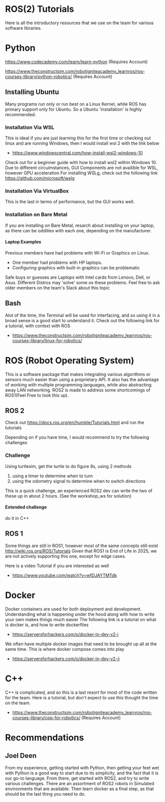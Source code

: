 # ROS(2) Tutorials

Here is all the introductory resources that we use on the team for various software libraries.

# Python

https://www.codecademy.com/learn/learn-python (Requires Account)

https://www.theconstructsim.com/robotigniteacademy_learnros/ros-courses-library/python-robotics/ (Requires Account)

## Installing Ubuntu

Many programs run only or run best on a Linux Kernel, while ROS has primary support only for Ubuntu.
So a Ubuntu 'installation' is highly recommended.
### Installation Via WSL
This is ideal if you are just learning this for the first time or checking out linux and are running Windows, then I would install wsl 2 with the link below
- https://www.windowscentral.com/how-install-wsl2-windows-10

Check out for a beginner guide with how to install wsl2 within Windows 10. Due to different circuimstances, GUI Components are not availible for WSL, however GPU acceleration
For installing WSLg, check out the following link
https://github.com/microsoft/wslg


### Installation Via VirtualBox
This is the last in terms of performance, but the GUI works well.

### Installation on Bare Metal

If you are installing on Bare Metal, resarch about installing on your laptop, as there can be oddities with each one, depending on the manufacturer.

#### Laptop Examples 
Previous members have had problems with Wi-Fi or Graphics on Linux. 
- One member had problems with HP laptops. 
- Configuring graphics with built-in graphics can be problematic 

Safe buys or guesses are Laptops with Intel cards from Lenovo, Dell, or Asus.
Different Distros may 'solve' some os these problems. Feel free to ask older members on the team's Slack about this topic

## Bash
Alot of the time, the Terminal will be used for interfacing, and so using it in a broad sense is a good start to understand it.
Check out the following link for a tutorial, with context with ROS
- https://www.theconstructsim.com/robotigniteacademy_learnros/ros-courses-library/linux-for-robotics/

# ROS (Robot Operating System)
This is a software package that makes integrating various algorithms or sensors much easier than using a proprietary API.
It also has the advantage of working with multiple programming languages, while also abstracting away LAN networking.
ROS2 is made to address some shortcomings of ROS1(Feel Free to look this up).

## ROS 2

Check out https://docs.ros.org/en/humble/Tutorials.html and run the tutorials

Depending on if you have time, I would recommend to try the following challenges

### Challenge

Using turtlesim, get the turtle to do figure 8s, using 2 methods
1. using a timer to determine when to turn
2. using the odometry signal to determine when to switch directions

This is a quick challenge, an experienced ROS2 dev can write the two of these up in about 2 hours.
(See the workshop_ws for solution)
#### Extended challenge

do it in C++

## ROS 1

Some things are still in ROS1, however most of the same concepts still exist
http://wiki.ros.org/ROS/Tutorials
Given that ROS1 is End of Life in 2025, we are not actively supporting this one, except for edge cases.

Here is a video Tutorial if you are interested as well
- https://www.youtube.com/watch?v=wfDJAYTMTdk

# Docker 
Docker containers are used for both deployment and development. Understanding what is happening under the hood along with how to write your own makes things much easier
The following link is a tutorial on what is docker is, and how to write dockerfiles
- https://serversforhackers.com/s/docker-in-dev-v2-i

We often have multiple docker images that need to be brought up all at the same time. This is where docker compose comes into play
- https://serversforhackers.com/s/docker-in-dev-v2-ii

# C++
C++ is complicated, and so this is a last resort for most of the code written for the team. Here is a tutorial, but don't expect to use this thought the time on the team.
- https://www.theconstructsim.com/robotigniteacademy_learnros/ros-courses-library/cpp-for-robotics/ (Requires Account)

# Recommendations

## Joel Deen
From my experience, getting started with Python, then getting your feet wet with Python is a good way to start due to its simplicity, and the fact that it is our go-to language. 
From there, get started with ROS2, and try to write various challenges. There are an assortment of ROS2 robots in Simulated environments that are available.
Then learn docker as a final step, as that should be the last thing you need to do.
